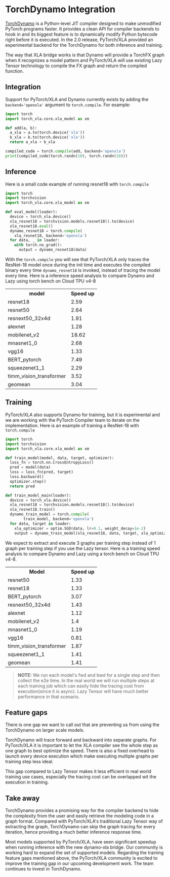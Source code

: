 # TorchDynamo Integration

[TorchDynamo](https://pytorch.org/docs/stable/torch.compiler.html) is a
Python-level JIT compiler designed to make unmodified PyTorch programs
faster. It provides a clean API for compiler backends to hook in and its
biggest feature is to dynamically modify Python bytecode right before it
is executed. In the 2.0 release, PyTorch/XLA provided an
experimental backend for the TorchDynamo for both inference and
training.

The way that XLA bridge works is that Dynamo will provide a TorchFX
graph when it recognizes a model pattern and PyTorch/XLA will use
existing Lazy Tensor technology to compile the FX graph and return the
compiled function.

## Integration

Support for PyTorch/XLA and Dynamo currently exists by adding the
`backend='openxla'` argument to `torch.compile`. For example:

``` python
import torch
import torch_xla.core.xla_model as xm

def add(a, b):
  a_xla = a.to(torch.device('xla'))
  b_xla = b.to(torch.device('xla'))
  return a_xla + b_xla

compiled_code = torch.compile(add, backend='openxla')
print(compiled_code(torch.randn(10), torch.randn(10)))
```

## Inference

Here is a small code example of running resnet18 with `torch.compile`

``` python
import torch
import torchvision
import torch_xla.core.xla_model as xm

def eval_model(loader):
  device = torch_xla.device()
  xla_resnet18 = torchvision.models.resnet18().to(device)
  xla_resnet18.eval()
  dynamo_resnet18 = torch.compile(
    xla_resnet18, backend='openxla')
  for data, _ in loader:
    with torch.no_grad():
      output = dynamo_resnet18(data)
```

With the `torch.compile` you will see that PyTorch/XLA only traces the
ResNet-18 model once during the init time and executes the compiled
binary every time `dynamo_resnet18` is invoked, instead of tracing the
model every time. Here is a inference speed analysis to compare Dynamo
and Lazy using torch bench on Cloud TPU v4-8

<table>
  <tr>
    <th>model</th>
    <th>Speed up</th>
  </tr>
  <tr>
    <td>resnet18</td>
    <td>2.59</td>
  </tr>
  <tr>
    <td>resnet50</td>
    <td>2.64</td>
  </tr>
  <tr>
    <td>resnext50_32x4d</td>
    <td>1.91</td>
  </tr>
  <tr>
    <td>alexnet</td>
    <td>1.28</td>
  </tr>
  <tr>
    <td>mobilenet_v2</td>
    <td>18.62</td>
  </tr>
  <tr>
    <td>mnasnet1_0</td>
    <td>2.68</td>
  </tr>
  <tr>
    <td>vgg16</td>
    <td>1.33</td>
  </tr>
  <tr>
    <td>BERT_pytorch</td>
    <td>7.49</td>
  </tr>
  <tr>
    <td>squeezenet1_1</td>
    <td>2.29</td>
  </tr>
  <tr>
    <td>timm_vision_transformer</td>
    <td>3.52</td>
  </tr>
  <tr>
    <td>geomean</td>
    <td>3.04</td>
  </tr>
</table>

## Training

PyTorch/XLA also supports Dynamo for training, but it is experimental
and we are working with the PyTorch Compiler team to iterate on the
implementation. Here is an example of training a ResNet-18 with
`torch.compile`

``` python
import torch
import torchvision
import torch_xla.core.xla_model as xm

def train_model(model, data, target, optimizer):
  loss_fn = torch.nn.CrossEntropyLoss()
  pred = model(data)
  loss = loss_fn(pred, target)
  loss.backward()
  optimizer.step()
  return pred

def train_model_main(loader):
  device = torch_xla.device()
  xla_resnet18 = torchvision.models.resnet18().to(device)
  xla_resnet18.train()
  dynamo_train_model = torch.compile(
        train_model, backend='openxla')
  for data, target in loader:
    xla_optimizer = optim.SGD(data, lr=0.1, weight_decay=1e-2)
    output = dynamo_train_model(xla_resnet18, data, target, xla_optimizer)
```

We expect to extract and execute 3 graphs per training step instead of 1
graph per training step if you use the Lazy tensor. Here is a training
speed analysis to compare Dynamo and Lazy using a torch bench on Cloud
TPU v4-8.

<table>
  <tr>
    <th>Model</th>
    <th>Speed up</th>
  </tr>
  <tr>
    <td>resnet50</td>
    <td>1.33</td>
  </tr>
  <tr>
    <td>resnet18</td>
    <td>1.33</td>
  </tr>
  <tr>
    <td>BERT_pytorch</td>
    <td>3.07</td>
  </tr>
  <tr>
    <td>resnext50_32x4d</td>
    <td>1.43</td>
  </tr>
  <tr>
    <td>alexnet</td>
    <td>1.12</td>
  </tr>
  <tr>
    <td>mobilenet_v2</td>
    <td>1.4</td>
  </tr>
  <tr>
    <td>mnasnet1_0</td>
    <td>1.19</td>
  </tr>
  <tr>
    <td>vgg16</td>
    <td>0.81</td>
  </tr>
  <tr>
    <td>timm_vision_transformer</td>
    <td>1.87</td>
  </tr>
  <tr>
    <td>squeezenet1_1</td>
    <td>1.41</td>
  </tr>
  <tr>
    <td>geomean</td>
    <td>1.41</td>
  </tr>
</table>

> **NOTE:** We run each model's fwd and bwd for a single step and then
> collect the e2e time. In the real world we will run multiple steps at
> each training job which can easily hide the tracing cost from
> execution(since it is async). Lazy Tensor will have much better
> performance in that scenario.

## Feature gaps

There is one gap we want to call out that are preventing us from using the
TorchDynamo on larger scale models.

TorchDynamo will trace forward and backward into separate graphs. For
PyTorch/XLA it is important to let the XLA compiler see the whole step as one
graph to best optimize the speed. There is also a fixed overhead to launch every
device execution which make executing multiple graphs per training step less
ideal.

This gap compared to Lazy Tensor makes it less efficient in real world training
use cases, especially the tracing cost can be overlapped wit the execution in
training.

## Take away

TorchDynamo provides a promising way for the compiler backend to
hide the complexity from the user and easily retrieve the modeling code
in a graph format. Compared with PyTorch/XLA's traditional Lazy Tensor
way of extracting the graph, TorchDynamo can skip the graph tracing for
every iteration, hence providing a much better inference response time.

Most models supported by PyTorch/XLA, have seen significant speedup when
running inference with the new dynamo-xla bridge. Our community is
working hard to expand the set of supported models. Regarding the
training feature gaps mentioned above, the PyTorch/XLA community is
excited to improve the training gap in our upcoming development
work. The team continues to invest in TorchDynamo.
